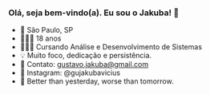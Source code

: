 ### Olá, seja bem-vindo(a). Eu sou o Jakuba! 👋

- 📍 São Paulo, SP
- 🙋🏽‍♂️ 18 anos
- 👨🏽‍💻 Cursando Análise e Desenvolvimento de Sistemas
- 💡 Muito foco, dedicação e persistência.
- 📧 Contato: gustavo.jakuba@gmail.com
- 📸 Instagram: @gujakubavicius
- 💭 Better than yesterday, worse than tomorrow.
